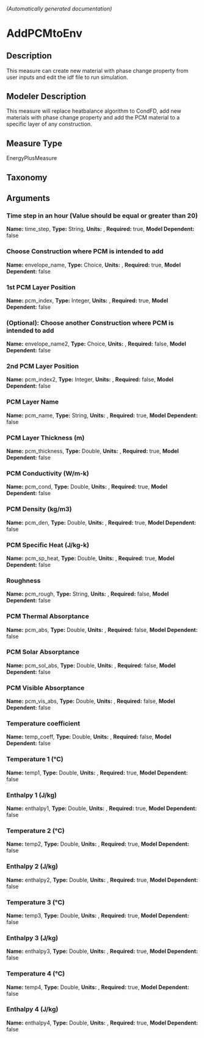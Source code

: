 

###### (Automatically generated documentation)

# AddPCMtoEnv

## Description
This measure can create new material with phase change property from user inputs and edit the idf file to run simulation.

## Modeler Description
This measure will replace heatbalance algorithm to CondFD, add new materials with phase change property and add the PCM material to a specific layer of any construction. 

## Measure Type
EnergyPlusMeasure

## Taxonomy


## Arguments


### Time step in an hour (Value should be equal or greater than 20)

**Name:** time_step,
**Type:** String,
**Units:** ,
**Required:** true,
**Model Dependent:** false

### Choose Construction where PCM is intended to add

**Name:** envelope_name,
**Type:** Choice,
**Units:** ,
**Required:** true,
**Model Dependent:** false

### 1st PCM Layer Position

**Name:** pcm_index,
**Type:** Integer,
**Units:** ,
**Required:** true,
**Model Dependent:** false

### (Optional): Choose another Construction where PCM is intended to add

**Name:** envelope_name2,
**Type:** Choice,
**Units:** ,
**Required:** false,
**Model Dependent:** false

### 2nd PCM Layer Position

**Name:** pcm_index2,
**Type:** Integer,
**Units:** ,
**Required:** false,
**Model Dependent:** false

### PCM Layer Name

**Name:** pcm_name,
**Type:** String,
**Units:** ,
**Required:** true,
**Model Dependent:** false

### PCM Layer Thickness (m)

**Name:** pcm_thickness,
**Type:** Double,
**Units:** ,
**Required:** true,
**Model Dependent:** false

### PCM Conductivity (W/m-k)

**Name:** pcm_cond,
**Type:** Double,
**Units:** ,
**Required:** true,
**Model Dependent:** false

### PCM Density (kg/m3)

**Name:** pcm_den,
**Type:** Double,
**Units:** ,
**Required:** true,
**Model Dependent:** false

### PCM Specific Heat (J/kg-k)

**Name:** pcm_sp_heat,
**Type:** Double,
**Units:** ,
**Required:** true,
**Model Dependent:** false

### Roughness

**Name:** pcm_rough,
**Type:** String,
**Units:** ,
**Required:** false,
**Model Dependent:** false

### PCM Thermal Absorptance

**Name:** pcm_abs,
**Type:** Double,
**Units:** ,
**Required:** false,
**Model Dependent:** false

### PCM Solar Absorptance

**Name:** pcm_sol_abs,
**Type:** Double,
**Units:** ,
**Required:** false,
**Model Dependent:** false

### PCM Visible Absorptance

**Name:** pcm_vis_abs,
**Type:** Double,
**Units:** ,
**Required:** false,
**Model Dependent:** false

### Temperature coefficient

**Name:** temp_coeff,
**Type:** Double,
**Units:** ,
**Required:** false,
**Model Dependent:** false

### Temperature 1 (°C)

**Name:** temp1,
**Type:** Double,
**Units:** ,
**Required:** true,
**Model Dependent:** false

### Enthalpy 1 (J/kg)

**Name:** enthalpy1,
**Type:** Double,
**Units:** ,
**Required:** true,
**Model Dependent:** false

### Temperature 2 (°C)

**Name:** temp2,
**Type:** Double,
**Units:** ,
**Required:** true,
**Model Dependent:** false

### Enthalpy 2 (J/kg)

**Name:** enthalpy2,
**Type:** Double,
**Units:** ,
**Required:** true,
**Model Dependent:** false

### Temperature 3 (°C)

**Name:** temp3,
**Type:** Double,
**Units:** ,
**Required:** true,
**Model Dependent:** false

### Enthalpy 3 (J/kg)

**Name:** enthalpy3,
**Type:** Double,
**Units:** ,
**Required:** true,
**Model Dependent:** false

### Temperature 4 (°C)

**Name:** temp4,
**Type:** Double,
**Units:** ,
**Required:** true,
**Model Dependent:** false

### Enthalpy 4 (J/kg)

**Name:** enthalpy4,
**Type:** Double,
**Units:** ,
**Required:** true,
**Model Dependent:** false




